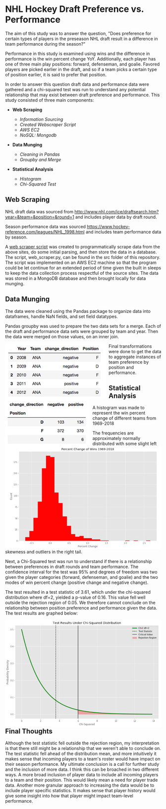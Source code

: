 # NHL Hockey Draft Preference vs. Performance

The aim of this study was to answer the question, "Does preference for certain types of players in the preseason NHL draft result in a difference in team performance during the season?" 

Performance in this study is examined using wins and the difference in performance is the win percent change YoY. Additionally, each player has one of three main play positions: forward, defenseman, and goalie. Favored players are picked earlier in the draft, and so if a team picks a certain type of position earlier, it is said to prefer that position.

In order to answer this question draft data and performance data were gathered and a chi-squared test was run to understand any potential relationship that may exist between draft preference and performance. This study consisted of three main components:

- **Web Scraping**
    - *Information Sourcing*
    - *Created Webscraper Script*
    - *AWS EC2*
    - *NoSQL: Mongodb*

- **Data Munging**
    - *Cleaning in Pandas*
    - *Groupby and Merge*

- **Statistical Analysis**
    - *Histogram*
    - *Chi-Squared Test*

## Web Scraping

NHL draft data was sourced from http://www.nhl.com/ice/draftsearch.htm?year=&team=&position=&round=1 and includes player data by draft round.

Season performance data was sourced https://www.hockey-reference.com/leagues/NHL_1998.html and includes team performance data by season.

A <a href="src/web_scraper.py">web scraper script</a> was created to programmatically scrape data from the above sites, do some initial parsing, and then store the data in a database. The script, web_scraper.py, can be found in the src folder of this repository. The script was implemented on an AWS EC2 machine so that the program could be let continue for an extended period of time given the built in sleeps to keep the data collection process respectful of the source sites. The data was stored in a MongoDB database and then brought locally for data munging.

## Data Munging
The data were cleaned using the Pandas package to organize data into dataframes, handle NaN fields, and set field datatypes.

Pandas groupby was used to prepare the two data sets for a merge. Each of the draft and performance data sets were grouped by team and year. Then the data were merged on those values,
on an inner join.

<img src="imgs/merge.png" style="float: left; margin-right: 10px;" />

Final transformations were done to get the data to aggregate instances of team preference by position and performance. 

<img src="imgs/contingency_chart.png" style="float: left; margin-right: 10px;" />

## Statistical Analysis

A histogram was made to represent the win percent change of different teams from 1969-2018

<img src="imgs/pct_change.png" style="float: left; margin-right: 10px;" />

The frequencies are approximately normally distributed with some slight left skewness and outliers in the right tail. 

Next, a Chi-Squared test was run to understand if there is a relationship between preferences in draft rounds and team performance. The confidence interval for the test was 95% and degrees of freedom was two given the player categories (forward, defenseman, and goalie) and the two modes of win percent change (positive change and negative change). 

The test resulted in a test statistic of 3.61, which under the chi-squared distribution where df=2, yielded a p-value of 0.16. This value fell well outside the rejection region of 0.05. We therefore cannot conclude on the relationship between position preference and performance given the data. The test results are graphed below:

<img src="imgs/chi2.png" style="float: left; margin-right: 10px;" />

## Final Thoughts

Although the test statistic fell outside the rejection region, my interpretation is that there still might be a relationship that we weren't able to conclude on. The test statistic fell ahead of the distribution mean, and more intuitively it makes sense that incoming players to a team's roster would have impact on their season performance. My ultimate conclusion is a call for further study and the inclusion of more data. I think this can be broached in two different ways. A more broad inclusion of player data to include all incoming players to a team and their position. This would likely mean a need for player trade data. Another more granular approach to increasing the data would be to include player specific statistics. It makes sense that player history would give some insight into how that player might impact team-level performance.